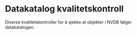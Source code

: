 # Datakatalog kvalitetskontroll
Diverse kvalitetskontroller for å sjekke at objekter i NVDB følger datakatalogen. 
